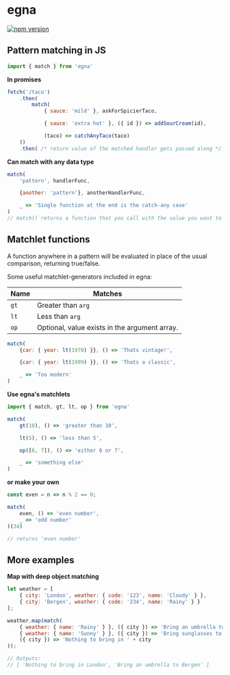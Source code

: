 # egna
[![npm version](https://badge.fury.io/js/egna.svg)](https://www.npmjs.com/package/egna)
## Pattern matching in JS

```javascript
import { match } from 'egna'
```

**In promises**
```javascript
fetch('/taco')
    .then(
        match(
            { sauce: 'mild' }, askForSpicierTaco,

            { sauce: 'extra hot' }, ({ id }) => addSourCream(id),

            (taco) => catchAnyTaco(taco)
    ))
    .then( /* return value of the matched handler gets passed along */ )
```

**Can match with any data type**
```javascript
match(
    'pattern', handlerFunc,

    {another: 'pattern'}, anotherHandlerFunc,

    _ => 'Single function at the end is the catch-any case'
)
// match() returns a function that you call with the value you want to be matched.
```

## Matchlet functions

A function anywhere in a pattern will be evaluated in place of the usual comparison, returning true/false.

Some useful matchlet-generators included in egna:

| Name       | Matches                                                 |
|------------|---------------------------------------------------------|
| `gt`       | Greater than `arg`                                        |
| `lt`       | Less than `arg`                                           |
| `op`       | Optional, value exists in the argument     array.  |


```javascript
match(
    {car: { year: lt(1970) }}, () => 'Thats vintage!',

    {car: { year: lt(1999) }}, () => 'Thats a classic',

    _ => 'Too modern'
)
```

**Use egna's matchlets**
```javascript
import { match, gt, lt, op } from 'egna'

match(
    gt(10), () => 'greater than 10',

    lt(5), () => 'less than 5',

    op([6, 7]), () => 'either 6 or 7',

    _ => 'something else'
)
```

**or make your own**

```javascript
const even = n => n % 2 == 0;

match(
    even, () => 'even number',
    _ => 'odd number'
)(34)

// returns 'even number'
```

## More examples

**Map with deep object matching**
```javascript
let weather = [
    { city: 'London', weather: { code: '123', name: 'Cloudy' } },
    { city: 'Bergen', weather: { code: '234', name: 'Rainy' } }
];

weather.map(match(
    { weather: { name: 'Rainy' } }, ({ city }) => 'Bring an umbrella to ' + city,
    { weather: { name: 'Sunny' } }, ({ city }) => 'Bring sunglasses to ' + city,
    ({ city }) => 'Nothing to bring in ' + city
));

// Outputs:
// [ 'Nothing to bring in London', 'Bring an umbrella to Bergen' ]
```